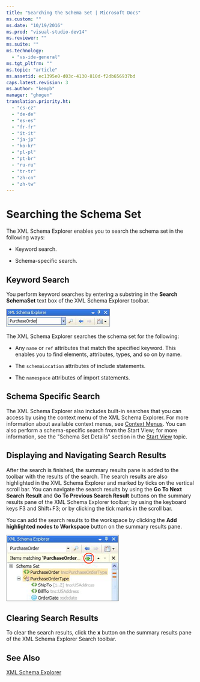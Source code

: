 ```yaml
---
title: "Searching the Schema Set | Microsoft Docs"
ms.custom: ""
ms.date: "10/19/2016"
ms.prod: "visual-studio-dev14"
ms.reviewer: ""
ms.suite: ""
ms.technology: 
  - "vs-ide-general"
ms.tgt_pltfrm: ""
ms.topic: "article"
ms.assetid: ec1395e0-d03c-4130-810d-f2db656937bd
caps.latest.revision: 3
ms.author: "kempb"
manager: "ghogen"
translation.priority.ht: 
  - "cs-cz"
  - "de-de"
  - "es-es"
  - "fr-fr"
  - "it-it"
  - "ja-jp"
  - "ko-kr"
  - "pl-pl"
  - "pt-br"
  - "ru-ru"
  - "tr-tr"
  - "zh-cn"
  - "zh-tw"
---
```

# Searching the Schema Set
The XML Schema Explorer enables you to search the schema set in the following ways:  
  
-   Keyword search.  
  
-   Schema-specific search.  
  
## Keyword Search  
 You perform keyword searches by entering a substring in the **Search SchemaSet** text box of the XML Schema Explorer toolbar.  
  
 ![XML Schema Explorer Keyword Search](../reference/media/schemaexplorersearch.gif "SchemaExplorerSearch")  
  
 The XML Schema Explorer searches the schema set for the following:  
  
-   Any `name` or `ref` attributes that match the specified keyword. This enables you to find elements, attributes, types, and so on by name.  
  
-   The `schemaLocation` attributes of include statements.  
  
-   The `namespace` attributes of import statements.  
  
## Schema Specific Search  
 The XML Schema Explorer also includes built-in searches that you can access by using the context menu of the XML Schema Explorer. For more information about available context menus, see [Context Menus](../reference/context-menus--xml-schema-explorer-.md). You can also perform a schema-specific search from the Start View; for more information, see the "Schema Set Details" section in the [Start View](../reference/start-view.md) topic.  
  
## Displaying and Navigating Search Results  
 After the search is finished, the summary results pane is added to the toolbar with the results of the search. The search results are also highlighted in the XML Schema Explorer and marked by ticks on the vertical scroll bar. You can navigate the search results by using the **Go To Next Search Result** and **Go To Previous Search Result** buttons on the summary results pane of the XML Schema Explorer toolbar; by using the keyboard keys F3 and Shift+F3; or by clicking the tick marks in the scroll bar.  
  
 You can add the search results to the workspace by clicking the **Add highlighted nodes to Workspace** button on the summary results pane.  
  
 ![XML Schema Explorer Search Result](../reference/media/schemaexplorersearchresult.gif "SchemaExplorerSearchResult")  
  
## Clearing Search Results  
 To clear the search results, click the **x** button on the summary results pane of the XML Schema Explorer Search toolbar.  
  
## See Also  
 [XML Schema Explorer](../reference/xml-schema-explorer.md)